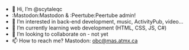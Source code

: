 - 👋 Hi, I’m @scytaleqc
- :Mastodon:Mastodon & :Peertube:Peertube admin!
- 👀 I’m interested in back-end development, music, ActivityPub, video...
- 🌱 I’m currently learning web development (HTML, CSS, JS, C#)
- 💞️ I’m looking to collaborate on - not yet
- 📫 How to reach me?  Mastodon: [obc@mas.atmx.ca](https://mas.atmx.ca/@obc)

<!---
scytaleqc/scytaleqc is a ✨ special ✨ repository because its `README.md` (this file) appears on your GitHub profile.
You can click the Preview link to take a look at your changes.
--->
